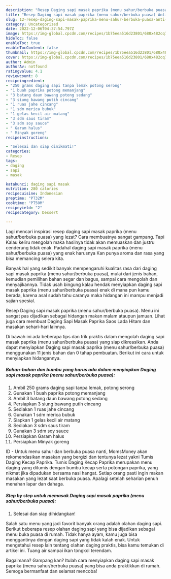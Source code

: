 ```yaml
---
description: "Resep Daging sapi masak paprika (menu sahur/berbuka puasa) Anti Gagal"
title: "Resep Daging sapi masak paprika (menu sahur/berbuka puasa) Anti Gagal"
slug: 12-resep-daging-sapi-masak-paprika-menu-sahur-berbuka-puasa-anti-gagal
category: Uncategorized
date: 2022-12-06T04:37:54.797Z
image: https://img-global.cpcdn.com/recipes/1b75eea516d23801/680x482cq70/daging-sapi-masak-paprika-menu-sahurberbuka-puasa-foto-resep-utama.jpg
hideToc: false
enableToc: true
enableTocContent: false
thumbnail: https://img-global.cpcdn.com/recipes/1b75eea516d23801/680x482cq70/daging-sapi-masak-paprika-menu-sahurberbuka-puasa-foto-resep-utama.jpg
cover: https://img-global.cpcdn.com/recipes/1b75eea516d23801/680x482cq70/daging-sapi-masak-paprika-menu-sahurberbuka-puasa-foto-resep-utama.jpg
author: Admin
authorAv: notfound
ratingvalue: 4.1
reviewcount: 8
recipeingredient:
- "250 grams daging sapi tanpa lemak potong serong"
- "1 buah paprika potong memanjang"
- "3 batang daun bawang potong sedang"
- "3 siung bawang putih cincang"
- "1 ruas jahe cincang"
- "1 sdm merica bubuk"
- "1 gelas kecil air matang"
- "3 sdm saus tiram"
- "3 sdm soy sauce"
- " Garam halus"
- " Minyak goreng"
recipeinstructions:

- "Selesai dan siap dinikmati!"
categories:
- Resep
tags:
- daging
- sapi
- masak

katakunci: daging sapi masak 
nutrition: 280 calories
recipecuisine: Indonesian
preptime: "PT32M"
cooktime: "PT50M"
recipeyield: "2"
recipecategory: Dessert

---
```



Lagi mencari inspirasi resep daging sapi masak paprika (menu sahur/berbuka puasa) yang lezat? Cara membuatnya sangat gampang. Tapi Kalau keliru mengolah maka hasilnya tidak akan memuaskan dan justru cenderung tidak enak. Padahal daging sapi masak paprika (menu sahur/berbuka puasa) yang enak harusnya Kan punya aroma dan rasa yang bisa memancing selera kita.


Banyak hal yang sedikit banyak mempengaruhi kualitas rasa dari daging sapi masak paprika (menu sahur/berbuka puasa), mulai dari jenis bahan, kemudian pemilihan bahan segar dan bagus, sampai cara mengolah dan menyajikannya. Tidak usah bingung kalau hendak menyiapkan daging sapi masak paprika (menu sahur/berbuka puasa) enak di mana pun kamu berada, karena asal sudah tahu caranya maka hidangan ini mampu menjadi sajian spesial.

Resep Daging sapi masak paprika (menu sahur/berbuka puasa). Menu ini sangat pas dijadikan sebagai hidangan makan malam ataupun jamuan. Lihat juga cara membuat Daging Sapi Masak Paprika Saos Lada Hitam dan masakan sehari-hari lainnya.


Di bawah ini ada beberapa tips dan trik praktis dalam mengolah daging sapi masak paprika (menu sahur/berbuka puasa) yang siap dikreasikan. Anda dapat menyiapkan Daging sapi masak paprika (menu sahur/berbuka puasa) menggunakan 11 jenis bahan dan 0 tahap pembuatan. Berikut ini cara untuk menyiapkan hidangannya.

<!--inarticleads1-->

##### Bahan-bahan dan bumbu yang harus ada dalam menyiapkan Daging sapi masak paprika (menu sahur/berbuka puasa):

1. Ambil 250 grams daging sapi tanpa lemak, potong serong
1. Gunakan 1 buah paprika potong memanjang
1. Ambil 3 batang daun bawang potong sedang
1. Persiapkan 3 siung bawang putih cincang
1. Sediakan 1 ruas jahe cincang
1. Gunakan 1 sdm merica bubuk
1. Siapkan 1 gelas kecil air matang
1. Sediakan 3 sdm saus tiram
1. Gunakan 3 sdm soy sauce
1. Persiapkan  Garam halus
1. Persiapkan  Minyak goreng


ID - Untuk menu sahur dan berbuka puasa nanti, MomsMoney akan rekomendasikan masakan yang bergizi dan tentunya lezat yakni Tumis Daging Kecap Paprika. Tumis Daging Kecap Paprika merupakan menu daging yang ditumis dengan bumbu kecap serta potongan paprika, yang nikmat jika dipadukan bersama nasi hangat. Setiap orang pasti ingin makan masakan yang lezat saat berbuka puasa. Apalagi setelah seharian penuh menahan lapar dan dahaga. 

<!--inarticleads2-->

##### Step by step untuk memasak Daging sapi masak paprika (menu sahur/berbuka puasa):


1. Selesai dan siap dihidangkan!

Salah satu menu yang jadi favorit banyak orang adalah olahan daging sapi. Berikut beberapa resep olahan daging sapi yang bisa dijadikan sebagai menu buka puasa di rumah. Tidak hanya ayam, kamu juga bisa menggantinya dengan daging sapi yang tidak kalah enak. Untuk mengetahui resep lain tentang olahan daging praktis, bisa kamu temukan di artikel ini. Tuang air sampai ikan tongkol terendam. 

Bagaimana? Gampang kan? Itulah cara menyiapkan daging sapi masak paprika (menu sahur/berbuka puasa) yang bisa anda praktikkan di rumah. Semoga bermanfaat dan selamat mencoba!

